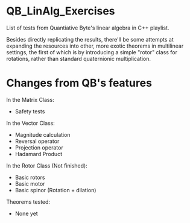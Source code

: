 # QB_LinAlg_Exercises
List of tests from Quantiative Byte's linear algebra in C++ playlist.

Besides directly replicating the results, there'll be some attempts at expanding the resources into
other, more exotic theorems in multilinear settings, the first of which is by introducing a simple
"rotor" class for rotations, rather than standard quaternionic multiplication.

Changes from QB's features
===
In the Matrix Class:
- Safety tests

In the Vector Class:
- Magnitude calculation
- Reversal operator
- Projection operator
- Hadamard Product

In the Rotor Class (Not finished):
- Basic rotors
- Basic motor
- Basic spinor (Rotation + dilation)

Theorems tested:
- None yet

